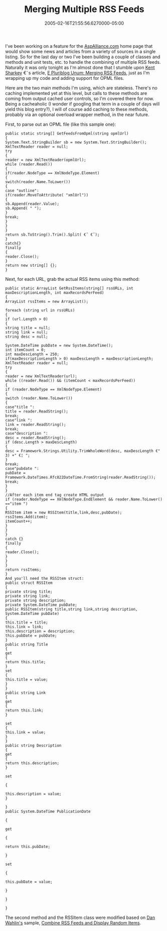 ﻿---
title: Merging Multiple RSS Feeds
date: "2005-02-16T21:55:56.6270000-05:00"
description: I've been working on a feature for the AspAlliance.com home page
featuredImage: /img/default-post-image.jpg
---

I've been working on a feature for the [AspAlliance.com](http://aspalliance.com/) home page that would show some news and articles from a variety of sources in a single listing. So for the last day or two I've been building a couple of classes and methods and unit tests, etc. to handle the combining of multiple RSS feeds. Naturally it was only tonight as I'm almost done that I stumble upon [Kent Sharkey](http://weblogs.asp.net/ksharkey) €˜s article, [E Pluriblog Unum: Merging RSS Feeds](http://msdn.microsoft.com/asp.net/archive/default.aspx?pull=/library/en-us/dnaspp/html/mergingrssfeeds.asp), just as I'm wrapping up my code and adding support for OPML files.

Here are the two main methods I'm using, which are stateless. There's no caching implemented yet at this level, but calls to these methods are coming from output cached user controls, so I'm covered there for now. Being a cacheaholic (I wonder if googling that term in a couple of days will yield this blog entry?), I will of course add caching to these methods, probably via an optional overload wrapper method, in the near future.

First, to parse out an OPML file (like this sample one):


```
public static string[] GetFeedsFromOpml(string opmlUrl)
{
System.Text.StringBuilder sb = new System.Text.StringBuilder();
XmlTextReader reader = null;
try
{
reader = new XmlTextReader(opmlUrl);
while (reader.Read())
{
if(reader.NodeType == XmlNodeType.Element)
{
switch(reader.Name.ToLower())
{
case "outline":
if(reader.MoveToAttribute( "xmlUrl"))
{
sb.Append(reader.Value);
sb.Append( " ");
}
break;
}
}
}
return sb.ToString().Trim().Split( €˜ €˜);
}
catch{}
finally
{
reader.Close();
}
return new string[] {};
}
```


Next, for each URL, grab the actual RSS items using this method:


```
public static ArrayList GetRssItems(string[] rssURLs, int maxDescriptionLength, int maxRecordsPerFeed)
{
ArrayList rssItems = new ArrayList();

foreach (string url in rssURLs)
{
if (url.Length > 0)
{
string title = null;
string link = null;
string desc = null;

System.DateTime pubDate = new System.DateTime();
int itemCount = 0;
int maxDescLength = 250;
if(maxDescriptionLength > 0) maxDescLength = maxDescriptionLength;
XmlTextReader reader = null;
try
{
reader = new XmlTextReader(url);
while ((reader.Read()) && (itemCount < maxRecordsPerFeed))
{
if (reader.NodeType == XmlNodeType.Element)
{
switch (reader.Name.ToLower())
{
case"title ":
title = reader.ReadString();
break;
case"link ":
link = reader.ReadString();
break;
case"description ":
desc = reader.ReadString();
if (desc.Length > maxDescLength)
{
desc = Framework.Strings.Utility.TrimWholeWord(desc, maxDescLength €" 3) +" €¦ ";
}
break;
case"pubdate ":
pubDate = Framework.DateTimes.Rfc822DateTime.FromString(reader.ReadString());
break;
}
}
//After each item end tag create HTML output
if (reader.NodeType == XmlNodeType.EndElement && reader.Name.ToLower() =="item ")
{
RSSItem item = new RSSItem(title,link,desc,pubDate);
rssItems.Add(item);
itemCount++;
}
}
}
catch {}
finally
{
reader.Close();
}
}
}
return rssItems;
}
And you'll need the RSSItem struct:
public struct RSSItem
{
private string title;
private string link;
private string description;
private System.DateTime pubDate;
public RSSItem(string title,string link,string description, System.DateTime pubDate)
{
this.title = title;
this.link = link;
this.description = description;
this.pubDate = pubDate;
}
public string Title
{
get
{
return this.title;
}
set
{
this.title = value;
}
}
public string Link
{
get
{
return this.link;
}

set
{
this.link = value;
}
}
public string Description
{
get
{
return this.description;
}

set

{

this.description = value;
}

}
public System.DateTime PublicationDate

{

get

{

return this.pubDate;

}

set

{

this.pubDate = value;

}

}

}
```


The second method and the RSSItem class were modified based on [Dan Wahlin's](http://xmlforasp.net/Dan.aspx) sample, [Combine RSS Feeds and Display Random Items](http://xmlforasp.net/codeSection.aspx?csID=112).


